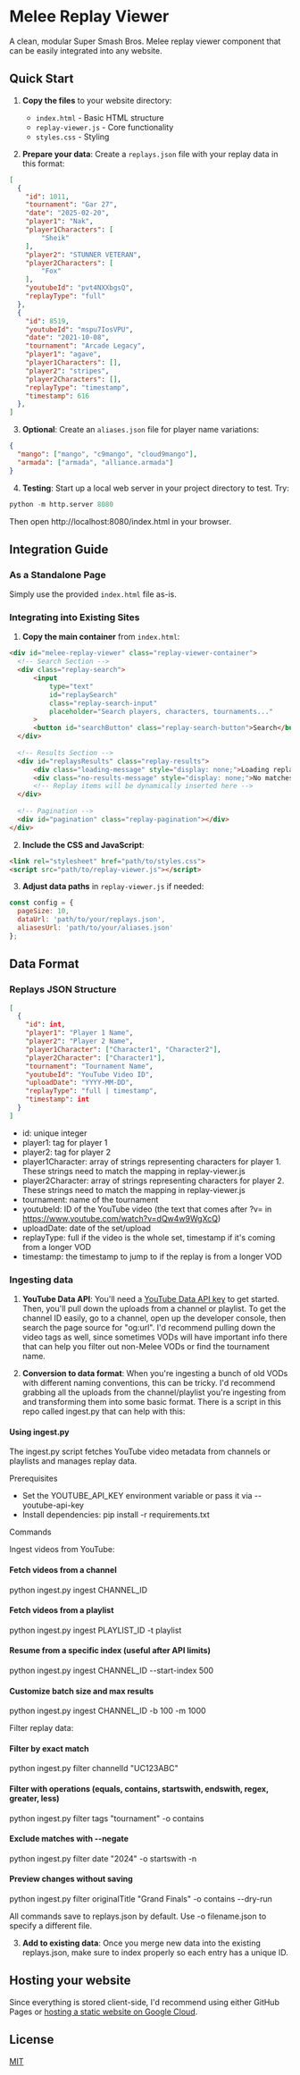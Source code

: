 # Melee Replay Viewer

A clean, modular Super Smash Bros. Melee replay viewer component that can be easily integrated into any website.

## Quick Start

1. **Copy the files** to your website directory:
   - `index.html` - Basic HTML structure
   - `replay-viewer.js` - Core functionality
   - `styles.css` - Styling

2. **Prepare your data**: Create a `replays.json` file with your replay data in this format:
  ```json
  [
    {
      "id": 1011,
      "tournament": "Gar 27",
      "date": "2025-02-20",
      "player1": "Nak",
      "player1Characters": [
          "Sheik"
      ],
      "player2": "STUNNER VETERAN",
      "player2Characters": [
          "Fox"
      ],
      "youtubeId": "pvt4NXXbgsQ",
      "replayType": "full"
    },
    {
      "id": 8519,
      "youtubeId": "mspu7IosVPU",
      "date": "2021-10-08",
      "tournament": "Arcade Legacy",
      "player1": "agave",
      "player1Characters": [],
      "player2": "stripes",
      "player2Characters": [],
      "replayType": "timestamp",
      "timestamp": 616
    },
  ]
  ```

3. **Optional**: Create an `aliases.json` file for player name variations:
  ```json
  {
    "mango": ["mango", "c9mango", "cloud9mango"],
    "armada": ["armada", "alliance.armada"]
  }
  ```

4. **Testing**: Start up a local web server in your project directory to test. Try:
  ```python
  python -m http.server 8080
  ```

  Then open http://localhost:8080/index.html in your browser.


## Integration Guide

### As a Standalone Page
Simply use the provided `index.html` file as-is.

### Integrating into Existing Sites

1. **Copy the main container** from `index.html`:
  ```html
  <div id="melee-replay-viewer" class="replay-viewer-container">
    <!-- Search Section -->
    <div class="replay-search">
        <input 
            type="text" 
            id="replaySearch" 
            class="replay-search-input" 
            placeholder="Search players, characters, tournaments..."
        >
        <button id="searchButton" class="replay-search-button">Search</button>
    </div>
    
    <!-- Results Section -->
    <div id="replaysResults" class="replay-results">
        <div class="loading-message" style="display: none;">Loading replays...</div>
        <div class="no-results-message" style="display: none;">No matches found</div>
        <!-- Replay items will be dynamically inserted here -->
    </div>
    
    <!-- Pagination -->
    <div id="pagination" class="replay-pagination"></div>
</div>
  ```

2. **Include the CSS and JavaScript**:
  ```html
  <link rel="stylesheet" href="path/to/styles.css">
  <script src="path/to/replay-viewer.js"></script>
  ```

3. **Adjust data paths** in `replay-viewer.js` if needed:
  ```javascript
  const config = {
    pageSize: 10,
    dataUrl: 'path/to/your/replays.json',
    aliasesUrl: 'path/to/your/aliases.json'
  };
  ```

## Data Format

### Replays JSON Structure
```json
[
  {
    "id": int,
    "player1": "Player 1 Name",
    "player2": "Player 2 Name", 
    "player1Character": ["Character1", "Character2"],
    "player2Character": ["Character1"],
    "tournament": "Tournament Name",
    "youtubeId": "YouTube Video ID",
    "uploadDate": "YYYY-MM-DD",
    "replayType": "full | timestamp",
    "timestamp": int
  }
]
```

- id: unique integer
- player1: tag for player 1
- player2: tag for player 2
- player1Character: array of strings representing characters for player 1. These strings need to match the mapping in replay-viewer.js
- player2Character: array of strings representing characters for player 2. These strings need to match the mapping in replay-viewer.js
- tournament: name of the tournament
- youtubeId: ID of the YouTube video (the text that comes after ?v= in https://www.youtube.com/watch?v=dQw4w9WgXcQ)
- uploadDate: date of the set/upload
- replayType: full if the video is the whole set, timestamp if it's coming from a longer VOD
- timestamp: the timestamp to jump to if the replay is from a longer VOD

### Ingesting data

1. **YouTube Data API**:
You'll need a [YouTube Data API key](https://developers.google.com/youtube/v3/getting-started) to get started.
Then, you'll pull down the uploads from a channel or playlist. To get the channel ID easily, go to a channel,
open up the developer console, then search the page source for "og:url". I'd recommend pulling down the video
tags as well, since sometimes VODs will have important info there that can help you filter out non-Melee VODs
or find the tournament name.

2. **Conversion to data format**:
When you're ingesting a bunch of old VODs with different naming conventions, this can be tricky.
I'd recommend grabbing all the uploads from the channel/playlist you're ingesting from and transforming them
into some basic format. There is a script in this repo called ingest.py that can help with this:

#### Using ingest.py

The ingest.py script fetches YouTube video metadata from channels or playlists and manages replay data.

Prerequisites

- Set the YOUTUBE_API_KEY environment variable or pass it via --youtube-api-key
- Install dependencies: pip install -r requirements.txt

Commands

Ingest videos from YouTube:
#### Fetch videos from a channel
python ingest.py ingest CHANNEL_ID

#### Fetch videos from a playlist
python ingest.py ingest PLAYLIST_ID -t playlist

#### Resume from a specific index (useful after API limits)
python ingest.py ingest CHANNEL_ID --start-index 500

#### Customize batch size and max results
python ingest.py ingest CHANNEL_ID -b 100 -m 1000

Filter replay data:
#### Filter by exact match
python ingest.py filter channelId "UC123ABC"

#### Filter with operations (equals, contains, startswith, endswith, regex, greater, less)
python ingest.py filter tags "tournament" -o contains

#### Exclude matches with --negate
python ingest.py filter date "2024" -o startswith -n

#### Preview changes without saving
python ingest.py filter originalTitle "Grand Finals" -o contains --dry-run

All commands save to replays.json by default. Use -o filename.json to specify a different file.

3. **Add to existing data**:
Once you merge new data into the existing replays.json, make sure to index properly so each entry
has a unique ID.

## Hosting your website

Since everything is stored client-side, I'd recommend using either GitHub Pages or [hosting a static website on Google Cloud](https://cloud.google.com/storage/docs/hosting-static-website).

## License

[MIT](https://choosealicense.com/licenses/mit/)